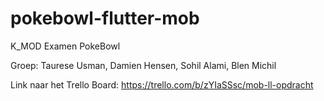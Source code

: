 # pokebowl-flutter-mob

K_MOD Examen
PokeBowl

Groep: Taurese Usman, Damien Hensen, Sohil Alami, Blen Michil

Link naar het Trello Board: https://trello.com/b/zYIaSSsc/mob-ll-opdracht

